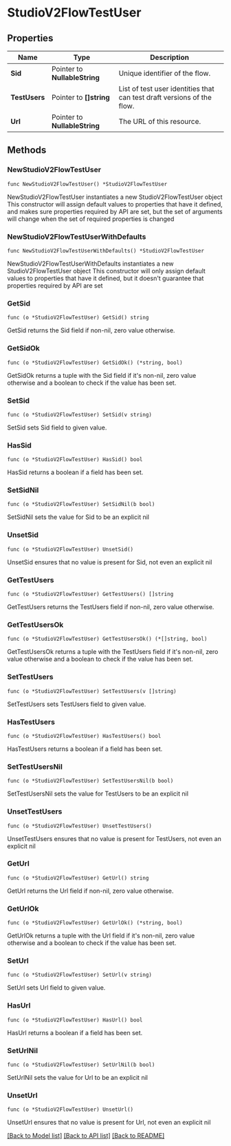 # StudioV2FlowTestUser

## Properties

Name | Type | Description
------------ | ------------- | -------------
**Sid** | Pointer to **NullableString** | Unique identifier of the flow. | [optional] 
**TestUsers** | Pointer to **[]string** | List of test user identities that can test draft versions of the flow. | [optional] 
**Url** | Pointer to **NullableString** | The URL of this resource. | [optional] 

## Methods

### NewStudioV2FlowTestUser

`func NewStudioV2FlowTestUser() *StudioV2FlowTestUser`

NewStudioV2FlowTestUser instantiates a new StudioV2FlowTestUser object
This constructor will assign default values to properties that have it defined,
and makes sure properties required by API are set, but the set of arguments
will change when the set of required properties is changed

### NewStudioV2FlowTestUserWithDefaults

`func NewStudioV2FlowTestUserWithDefaults() *StudioV2FlowTestUser`

NewStudioV2FlowTestUserWithDefaults instantiates a new StudioV2FlowTestUser object
This constructor will only assign default values to properties that have it defined,
but it doesn't guarantee that properties required by API are set

### GetSid

`func (o *StudioV2FlowTestUser) GetSid() string`

GetSid returns the Sid field if non-nil, zero value otherwise.

### GetSidOk

`func (o *StudioV2FlowTestUser) GetSidOk() (*string, bool)`

GetSidOk returns a tuple with the Sid field if it's non-nil, zero value otherwise
and a boolean to check if the value has been set.

### SetSid

`func (o *StudioV2FlowTestUser) SetSid(v string)`

SetSid sets Sid field to given value.

### HasSid

`func (o *StudioV2FlowTestUser) HasSid() bool`

HasSid returns a boolean if a field has been set.

### SetSidNil

`func (o *StudioV2FlowTestUser) SetSidNil(b bool)`

 SetSidNil sets the value for Sid to be an explicit nil

### UnsetSid
`func (o *StudioV2FlowTestUser) UnsetSid()`

UnsetSid ensures that no value is present for Sid, not even an explicit nil
### GetTestUsers

`func (o *StudioV2FlowTestUser) GetTestUsers() []string`

GetTestUsers returns the TestUsers field if non-nil, zero value otherwise.

### GetTestUsersOk

`func (o *StudioV2FlowTestUser) GetTestUsersOk() (*[]string, bool)`

GetTestUsersOk returns a tuple with the TestUsers field if it's non-nil, zero value otherwise
and a boolean to check if the value has been set.

### SetTestUsers

`func (o *StudioV2FlowTestUser) SetTestUsers(v []string)`

SetTestUsers sets TestUsers field to given value.

### HasTestUsers

`func (o *StudioV2FlowTestUser) HasTestUsers() bool`

HasTestUsers returns a boolean if a field has been set.

### SetTestUsersNil

`func (o *StudioV2FlowTestUser) SetTestUsersNil(b bool)`

 SetTestUsersNil sets the value for TestUsers to be an explicit nil

### UnsetTestUsers
`func (o *StudioV2FlowTestUser) UnsetTestUsers()`

UnsetTestUsers ensures that no value is present for TestUsers, not even an explicit nil
### GetUrl

`func (o *StudioV2FlowTestUser) GetUrl() string`

GetUrl returns the Url field if non-nil, zero value otherwise.

### GetUrlOk

`func (o *StudioV2FlowTestUser) GetUrlOk() (*string, bool)`

GetUrlOk returns a tuple with the Url field if it's non-nil, zero value otherwise
and a boolean to check if the value has been set.

### SetUrl

`func (o *StudioV2FlowTestUser) SetUrl(v string)`

SetUrl sets Url field to given value.

### HasUrl

`func (o *StudioV2FlowTestUser) HasUrl() bool`

HasUrl returns a boolean if a field has been set.

### SetUrlNil

`func (o *StudioV2FlowTestUser) SetUrlNil(b bool)`

 SetUrlNil sets the value for Url to be an explicit nil

### UnsetUrl
`func (o *StudioV2FlowTestUser) UnsetUrl()`

UnsetUrl ensures that no value is present for Url, not even an explicit nil

[[Back to Model list]](../README.md#documentation-for-models) [[Back to API list]](../README.md#documentation-for-api-endpoints) [[Back to README]](../README.md)


